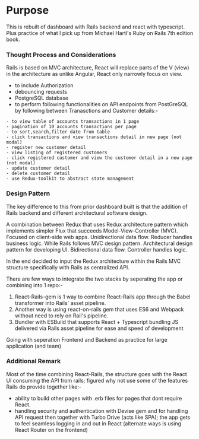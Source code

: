 # Purpose
This is rebuilt of dashboard with Rails backend and react with typescript. Plus practice of what I pick up from Michael Hartl's Ruby on Rails 7th edition book.

### Thought Process and Considerations
Rails is based on MVC architecture, React will replace parts of the V (view) in the architecture as unlike Angular, React only narrowly focus on view.
- to include Authorization
- debouncing requests
- PostgreSQL database
- to perform following functionalities on API endpoints from PostGreSQL by following between Tranasctions and Customer details:-
````
- to view table of accounts transactions in 1 page
- pagination of 10 accounts transactions per page
- to sort,search,filter date from table
- click transactions and view transactions detail in new page (not modal)
- register new customer detail 
- view listing of registered customers
- click registered customer and view the customer detail in a new page (not modal)
- update customer detail
- delete customer detail
- use Redux-toolkit to abstract state management
````
### Design Pattern
The key difference to this from prior dashboard built is that the addition of Rails backend and different architectural software design. 

A combination between Redux that uses Redux architecture pattern which implements simpler Flux that succeeds Model-View-Controller (MVC). Focused on client-side web apps. Unidirectional data flow. Reducer handles business logic.
While Rails follows MVC design pattern. Architectural design pattern for developing UI. Bidirectional data flow. Controller handles logic.

In the end decided to input the Redux architecture within the Rails MVC structure specifically with Rails as centralized API.

There are few ways to integrate the two stacks by seperating the app or combining into 1 repo:-
1. React-Rails-gem is 1 way to combine React-Rails app through the Babel transformer into Rails' asset pipeline. 
2. Another way is using react-on-rails gem that uses ES6 and Webpack without need to rely on Rail's pipeline.
3. Bundler with ESBuild that supports React + Typescript  bundling JS delivered via Rails asset pipeline for ease and speed of development

Going with seperation Frontend and Backend as practice for large application (and team)

### Additional Remark
Most of the time combining React-Rails, the structure goes with the React UI consuming the API from rails; figured why not use some of the features Rails do provide together like:-
- ability to build other pages with .erb files for pages that dont require React. 
- handling security and authentication with Devise gem and for handling API request then together with Turbo Drive (acts like SPA); the app gets to feel seamless logging in and out in React (alternate ways is using React Router on the frontend)